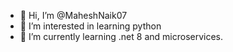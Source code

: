 - 👋 Hi, I’m @MaheshNaik07
- 👀 I’m interested in learning python 
- 🌱 I’m currently learning .net 8 and microservices.
<!---
MaheshNaik07/MaheshNaik07 is a ✨ special ✨ repository because its `README.md` (this file) appears on your GitHub profile.
You can click the Preview link to take a look at your changes.
--->
